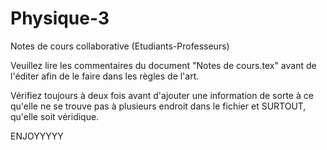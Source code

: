 # Physique-3
Notes de cours collaborative (Etudiants-Professeurs)

Veuillez lire les commentaires du document "Notes de cours.tex" avant de l'éditer afin de le faire dans les règles de l'art. 

Vérifiez toujours à deux fois avant d'ajouter une information de sorte à ce qu'elle ne se trouve pas à plusieurs endroit dans le fichier et SURTOUT, qu'elle soit véridique. 

ENJOYYYYY 
